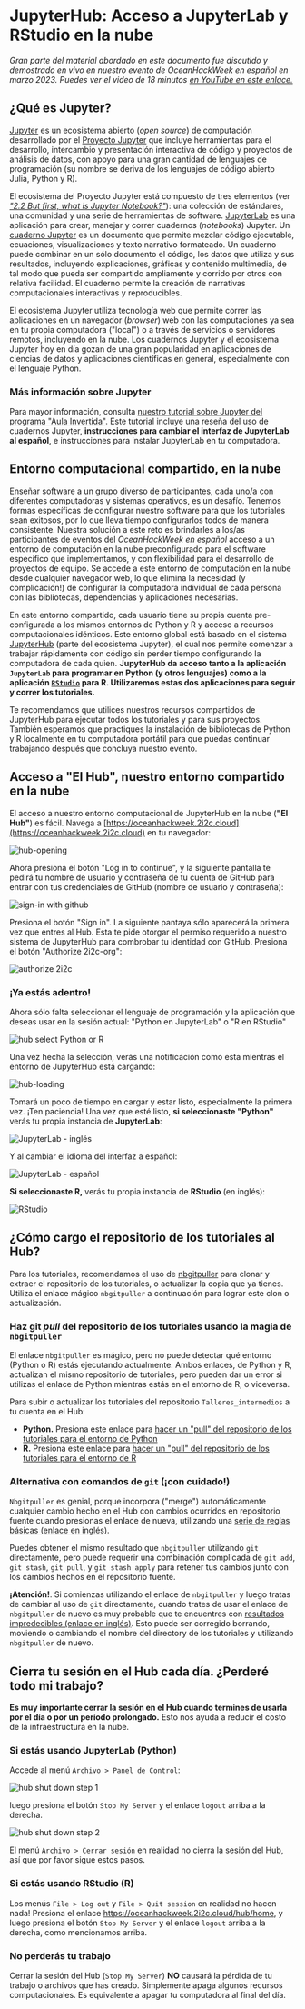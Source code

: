 # JupyterHub: Acceso a JupyterLab y RStudio en la nube

*Gran parte del material abordado en este documento fue discutido y demostrado en vivo en nuestro evento de *OceanHackWeek en español* en marzo 2023. Puedes ver el video de 18 minutos [en YouTube en este enlace.](https://youtu.be/DJV7gOUVGDc?list=PLVH-j9gOscWnloDj-gidvtHV-5xeqr3BL&t=65)*

## ¿Qué es Jupyter?

[Jupyter](https://es.wikipedia.org/wiki/Proyecto_Jupyter) es un ecosistema abierto (*open source*) de computación desarrollado por el [Proyecto Jupyter](https://jupyter.org/) que incluye herramientas para el desarrollo, intercambio y presentación interactiva de código y proyectos de análisis de datos, con apoyo para una gran cantidad de lenguajes de programación (su nombre se deriva de los lenguajes de código abierto Julia, Python y R).

El ecosistema del Proyecto Jupyter está compuesto de tres elementos (ver [*"2.2 But first, what is Jupyter Notebook?"*](https://jupyter4edu.github.io/jupyter-edu-book/why-we-use-jupyter-notebooks.html#but-first-what-is-jupyter-notebook)): una colección de estándares, una comunidad y una serie de herramientas de software. [JupyterLab](https://jupyterlab.readthedocs.io/en/stable/) es una aplicación para crear, manejar y correr cuadernos (*notebooks*) Jupyter. Un [cuaderno Jupyter](https://es.wikipedia.org/wiki/Proyecto_Jupyter#Jupyter_Notebook) es un documento que permite mezclar código ejecutable, ecuaciones, visualizaciones y texto narrativo formateado. Un cuaderno puede combinar en un sólo documento el código, los datos que utiliza y sus resultados, incluyendo explicaciones, gráficas y contenido multimedia, de tal modo que pueda ser compartido ampliamente y corrido por otros con relativa facilidad. El cuaderno permite la creación de narrativas computacionales interactivas y reproducibles.

El ecosistema Jupyter utiliza tecnología web que permite correr las aplicaciones en un navegador (*browser*) web con las computaciones ya sea en tu propia computadora ("local") o a través de servicios o servidores remotos, incluyendo en la nube. Los cuadernos Jupyter y el ecosistema Jupyter hoy en día gozan de una gran popularidad en aplicaciones de ciencias de datos y aplicaciones científicas en general, especialmente con el lenguaje Python.

### Más información sobre Jupyter

Para mayor información, consulta [nuestro tutorial sobre Jupyter del programa "Aula Invertida"](https://github.com/Intercoonecta/Aula-invertida/blob/main/Intro-a-Jupyter/Jupyter.md). Este tutorial incluye una reseña del uso de cuadernos Jupyter, **instrucciones para cambiar el interfaz de JupyterLab al español**, e instrucciones para instalar JupyterLab en tu computadora.

## Entorno computacional compartido, en la nube

Enseñar software a un grupo diverso de participantes, cada uno/a con diferentes computadoras y sistemas operativos, es un desafío. Tenemos formas específicas de configurar nuestro software para que los tutoriales sean exitosos, por lo que lleva tiempo configurarlos todos de manera consistente. Nuestra solución a este reto es brindarles a los/as participantes de eventos del *OceanHackWeek en español* acceso a un entorno de computación en la nube preconfigurado para el software específico que implementamos, y con flexibilidad para el desarrollo de proyectos de equipo. Se accede a este entorno de computación en la nube desde cualquier navegador web, lo que elimina la necesidad (y complicación!) de configurar la computadora individual de cada persona con las bibliotecas, dependencias y aplicaciones necesarias.

En este entorno compartido, cada usuario tiene su propia cuenta pre-configurada a los mismos entornos de Python y R y acceso a recursos computacionales idénticos. Este entorno global está basado en el sistema [JupyterHub](https://jupyter.org/hub) (parte del ecosistema Jupyter), el cual nos permite comenzar a trabajar rápidamente con código sin perder tiempo configurando la computadora de cada quien. **JupyterHub da acceso tanto a la aplicación `JupyterLab` para programar en Python (y otros lenguajes) como a la aplicación [`RStudio`](https://es.wikipedia.org/wiki/RStudio) para R. Utilizaremos estas dos aplicaciones para seguir y correr los tutoriales.**

Te recomendamos que utilices nuestros recursos compartidos de JupyterHub para ejecutar todos los tutoriales y para sus proyectos. También esperamos que practiques la instalación de bibliotecas de Python y R localmente en tu computadora portátil para que puedas continuar trabajando después que concluya nuestro evento.


## Acceso a "El Hub", nuestro entorno compartido en la nube

El acceso a nuestro entorno computacional de JupyterHub en la nube (**"El Hub"**) es fácil. Navega a [https://oceanhackweek.2i2c.cloud](https://oceanhackweek.2i2c.cloud) en tu navegador:

![hub-opening](imagenes/ohw21-jupyterhub-opening.png)

Ahora presiona el botón "Log in to continue", y la siguiente pantalla te pedirá tu nombre de usuario y contraseña de tu cuenta de GitHub para entrar con tus credenciales de GitHub (nombre de usuario y contraseña):

![sign-in with github](imagenes/2i2chub-signin-with-github.png)

Presiona el botón "Sign in". La siguiente pantaya sólo aparecerá la primera vez que entres al Hub. Esta te pide otorgar el permiso requerido a nuestro sistema de JupyterHub para combrobar tu identidad con GitHub. Presiona el botón "Authorize 2i2c-org":

![authorize 2i2c](imagenes/2i2chub-authorize-github-access.png)

### ¡Ya estás adentro! 

Ahora sólo falta seleccionar el lenguaje de programación y la aplicación que deseas usar en la sesión actual: "Python en JupyterLab" o "R en RStudio"

![hub select Python or R](imagenes/ohwe24-jupyterhub-select-Python-or-R.png)

Una vez hecha la selección, verás una notificación como esta mientras el entorno de JupyterHub está cargando:

![hub-loading](imagenes/ohwe24-jupyterhub-loading.png)

Tomará un poco de tiempo en cargar y estar listo, especialmente la primera vez. ¡Ten paciencia! Una vez que esté listo, **si seleccionaste "Python"** verás tu propia instancia de **JupyterLab**:

![JupyterLab - inglés](imagenes/ohwe24-jupyterhub-Python-jupyterlab-eng.png)

Y al cambiar el idioma del interfaz a español:

![JupyterLab - español](imagenes/ohwe24-jupyterhub-Python-jupyterlab-es.png)

**Si seleccionaste R,** verás tu propia instancia de **RStudio** (en inglés):

![RStudio](imagenes/ohwe24-jupyterhub-R-RStudio.png)


## ¿Cómo cargo el repositorio de los tutoriales al Hub?

Para los tutoriales, recomendamos el uso de [nbgitpuller](https://jupyterhub.github.io/nbgitpuller/) para clonar y extraer el repositorio de los tutoriales, o actualizar la copia que ya tienes. Utiliza el enlace mágico `nbgitpuller` a continuación para lograr este clon o actualización.

### Haz git *pull* del repositorio de los tutoriales usando la magia de `nbgitpuller`

El enlace `nbgitpuller` es mágico, pero no puede detectar qué entorno (Python o R) estás ejecutando actualmente. Ambos enlaces, de Python y R, actualizan el mismo repositorio de tutoriales, pero pueden dar un error si utilizas el enlace de Python mientras estás en el entorno de R, o viceversa.

Para subir o actualizar los tutoriales del repositorio `Talleres_intermedios` a tu cuenta en el Hub:

- **Python.** Presiona este enlace para [hacer un "pull" del repositorio de los tutoriales para el entorno de Python](https://oceanhackweek.2i2c.cloud/hub/user-redirect/git-pull?repo=https%3A%2F%2Fgithub.com%2FIntercoonecta%2FTalleres_intermedios&urlpath=lab%2Ftree%2FTalleres_intermedios)
- **R.** Presiona este enlace para [hacer un "pull" del repositorio de los tutoriales para el entorno de R](https://oceanhackweek.2i2c.cloud/hub/user-redirect/git-pull?repo=https%3A%2F%2Fgithub.com%2FIntercoonecta%2FTalleres_intermedios&urlpath=rstudio)

### Alternativa con comandos de `git` (¡con cuidado!)

`Nbgitpuller` es genial, porque incorpora ("merge") automáticamente cualquier cambio hecho en el Hub con cambios ocurridos en repositorio fuente cuando presionas el enlace de nueva, utilizando una [serie de reglas básicas (enlace en inglés)](https://jupyterhub.github.io/nbgitpuller/topic/automatic-merging.html#topic-automatic-merging).

Puedes obtener el mismo resultado que `nbgitpuller` utilizando `git` directamente, pero puede requerir una combinación complicada de `git add`, `git stash`, `git pull`, y `git stash apply` para retener tus cambios junto con los cambios hechos en el repositorio fuente.

**¡Atención!**. Si comienzas utilizando el enlace de `nbgitpuller` y luego tratas de cambiar al uso de `git` directamente, cuando trates de usar el enlace de `nbgitpuller` de nuevo es muy probable que te encuentres con [resultados impredecibles (enlace en inglés)](https://jupyterhub.github.io/nbgitpuller/#when-to-use-nbgitpuller). Esto puede ser corregido borrando, moviendo o cambiando el nombre del directory de los tutoriales y utilizando `nbgitpuller` de nuevo.


## Cierra tu sesión en el Hub cada día. ¿Perderé todo mi trabajo?

**Es muy importante cerrar la sesión en el Hub cuando termines de usarla por el día o por un período prolongado.** Esto nos ayuda a reducir el costo de la infraestructura en la nube.

### Si estás usando JupyterLab (Python)

Accede al menú `Archivo > Panel de Control`:

![hub shut down step 1](imagenes/ohwe24-shutdownhub-step1.png)

luego presiona el botón `Stop My Server` y el enlace `logout` arriba a la derecha.

![hub shut down step 2](imagenes/ohwe24-shutdownhub-step2.png)

El menú `Archivo > Cerrar sesión` en realidad no cierra la sesión del Hub, así que por favor sigue estos pasos.

### Si estás usando RStudio (R)

Los menús `File > Log out` y `File > Quit session` en realidad no hacen nada! Presiona el enlace https://oceanhackweek.2i2c.cloud/hub/home, y luego presiona el botón `Stop My Server` y el enlace `logout` arriba a la derecha, como mencionamos arriba.

### No perderás tu trabajo

Cerrar la sesión del Hub (`Stop My Server`) **NO** causará la pérdida de tu trabajo o archivos que has creado. Simplemente apaga algunos recursos computacionales. Es equivalente a apagar tu computadora al final del día.
